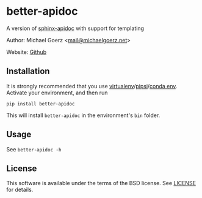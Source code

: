 # better-apidoc #

A version of [sphinx-apidoc][] with support for templating

Author: Michael Goerz <<mail@michaelgoerz.net>>

Website: [Github][]

[Github]: https://github.com/goerz/better-apidoc#better-apidoc
[sphinx-apidoc]: http://www.sphinx-doc.org/en/stable/man/sphinx-apidoc.html


## Installation ##

It is strongly recommended that you use [virtualenv][]/[pipsi][]/[conda env][].
Activate your environment, and then run

    pip install better-apidoc

This will install `better-apidoc` in the environment's `bin` folder.

[virtualenv]: http://docs.python-guide.org/en/latest/dev/virtualenvs/
[pipsi]: https://github.com/mitsuhiko/pipsi#pipsi
[conda env]: http://conda.pydata.org/docs/using/envs.html


## Usage ##

See `better-apidoc -h`


## License ##

This software is available under the terms of the BSD license. See [LICENSE][]
for details.

[LICENSE]: LICENSE
